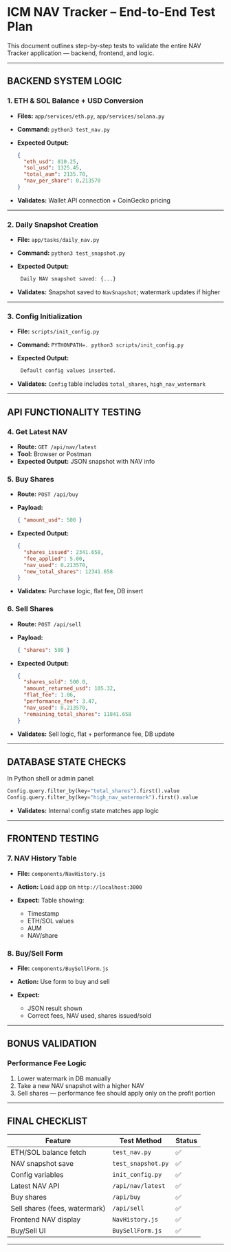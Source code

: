 #  ICM NAV Tracker – End-to-End Test Plan

This document outlines step-by-step tests to validate the entire NAV Tracker application — backend, frontend, and logic.

---

##  BACKEND SYSTEM LOGIC

### 1. ETH & SOL Balance + USD Conversion

* **Files:** `app/services/eth.py`, `app/services/solana.py`
* **Command:** `python3 test_nav.py`
* **Expected Output:**

  ```json
  {
    "eth_usd": 810.25,
    "sol_usd": 1325.45,
    "total_aum": 2135.70,
    "nav_per_share": 0.213570
  }
  ```
* **Validates:** Wallet API connection + CoinGecko pricing

---

### 2. Daily Snapshot Creation

* **File:** `app/tasks/daily_nav.py`
* **Command:** `python3 test_snapshot.py`
* **Expected Output:**

  ```bash
   Daily NAV snapshot saved: {...}
  ```
* **Validates:** Snapshot saved to `NavSnapshot`; watermark updates if higher

---

### 3. Config Initialization

* **File:** `scripts/init_config.py`
* **Command:** `PYTHONPATH=. python3 scripts/init_config.py`
* **Expected Output:**

  ```bash
   Default config values inserted.
  ```
* **Validates:** `Config` table includes `total_shares`, `high_nav_watermark`

---

##  API FUNCTIONALITY TESTING

### 4. Get Latest NAV

* **Route:** `GET /api/nav/latest`
* **Tool:** Browser or Postman
* **Expected Output:** JSON snapshot with NAV info

### 5. Buy Shares

* **Route:** `POST /api/buy`
* **Payload:**

  ```json
  { "amount_usd": 500 }
  ```
* **Expected Output:**

  ```json
  {
    "shares_issued": 2341.658,
    "fee_applied": 5.00,
    "nav_used": 0.213570,
    "new_total_shares": 12341.658
  }
  ```
* **Validates:** Purchase logic, flat fee, DB insert

### 6. Sell Shares

* **Route:** `POST /api/sell`
* **Payload:**

  ```json
  { "shares": 500 }
  ```
* **Expected Output:**

  ```json
  {
    "shares_sold": 500.0,
    "amount_returned_usd": 105.32,
    "flat_fee": 1.06,
    "performance_fee": 3.47,
    "nav_used": 0.213570,
    "remaining_total_shares": 11841.658
  }
  ```
* **Validates:** Sell logic, flat + performance fee, DB update

---

##  DATABASE STATE CHECKS

In Python shell or admin panel:

```python
Config.query.filter_by(key="total_shares").first().value
Config.query.filter_by(key="high_nav_watermark").first().value
```

* **Validates:** Internal config state matches app logic

---

##  FRONTEND TESTING

### 7. NAV History Table

* **File:** `components/NavHistory.js`
* **Action:** Load app on `http://localhost:3000`
* **Expect:** Table showing:

  * Timestamp
  * ETH/SOL values
  * AUM
  * NAV/share

### 8. Buy/Sell Form

* **File:** `components/BuySellForm.js`
* **Action:** Use form to buy and sell
* **Expect:**

  * JSON result shown
  * Correct fees, NAV used, shares issued/sold

---

##  BONUS VALIDATION

### Performance Fee Logic

1. Lower watermark in DB manually
2. Take a new NAV snapshot with a higher NAV
3. Sell shares — performance fee should apply only on the profit portion

---

##  FINAL CHECKLIST

| Feature                       | Test Method        | Status |
| ----------------------------- | ------------------ | ------ |
| ETH/SOL balance fetch         | `test_nav.py`      | ✅      |
| NAV snapshot save             | `test_snapshot.py` | ✅      |
| Config variables              | `init_config.py`   | ✅      |
| Latest NAV API                | `/api/nav/latest`  | ✅      |
| Buy shares                    | `/api/buy`         | ✅      |
| Sell shares (fees, watermark) | `/api/sell`        | ✅      |
| Frontend NAV display          | `NavHistory.js`    | ✅      |
| Buy/Sell UI                   | `BuySellForm.js`   | ✅      |

---



